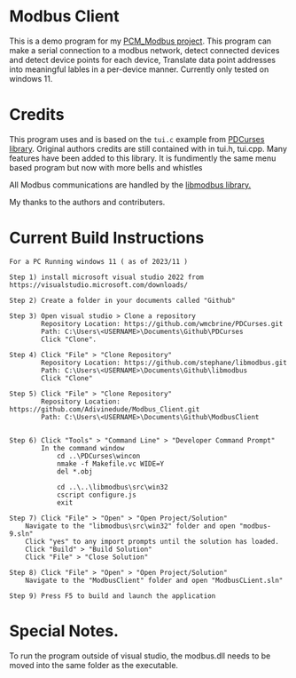 # Modbus Client
This is a demo program for my [PCM_Modbus project](https://github.com/Adivinedude/PCM_Modbus). This program can make a serial connection to a modbus network, detect connected devices and detect device points for each device, Translate data point addresses into meaningful lables in a per-device manner. Currently only tested on windows 11.

# Credits
This program uses and is based on the `tui.c` example from [PDCurses library](https://pdcurses.org/).
Original authors credits are still contained with in tui.h, tui.cpp.
Many features have been added to this library. It is fundimently the same menu based program but now with more bells and whistles

All Modbus communications are handled by the [libmodbus library.](https://libmodbus.org/)

My thanks to the authors and contributers.<br>

# Current Build Instructions
```
For a PC Running windows 11 ( as of 2023/11 )

Step 1)	install microsoft visual studio 2022 from https://visualstudio.microsoft.com/downloads/

Step 2) Create a folder in your documents called "Github"

Step 3) Open visual studio > Clone a repository
		Repository Location: https://github.com/wmcbrine/PDCurses.git
		Path: C:\Users\<USERNAME>\Documents\Github\PDCurses
		Click "Clone".

Step 4) Click "File" > "Clone Repository"
		Repository Location: https://github.com/stephane/libmodbus.git
		Path: C:\Users\<USERNAME>\Documents\Github\libmodbus
		Click "Clone"

Step 5) Click "File" > "Clone Repository"
		Repository Location: https://github.com/Adivinedude/Modbus_Client.git
		Path: C:\Users\<USERNAME>\Documents\Github\ModbusClient


Step 6)	Click "Tools" > "Command Line" > "Developer Command Prompt"
		In the command window
			cd ..\PDCurses\wincon
			nmake -f Makefile.vc WIDE=Y
			del *.obj

			cd ..\..\libmodbus\src\win32
			cscript configure.js
			exit

Step 7) Click "File" > "Open" > "Open Project/Solution" 
	Navigate to the "libmodbus\src\win32" folder and open "modbus-9.sln"
	Click "yes" to any import prompts until the solution has loaded.
	Click "Build" > "Build Solution"
	Click "File" > "Close Solution"

Step 8) Click "File" > "Open" > "Open Project/Solution"
	Navigate to the "ModbusClient" folder and open "ModbusCLient.sln"

Step 9) Press F5 to build and launch the application
```
# Special Notes.
To run the program outside of visual studio, the modbus.dll needs to be moved into the same folder as the executable.
